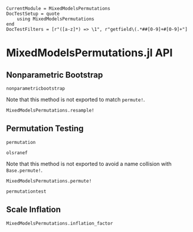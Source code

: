 ```@meta
CurrentModule = MixedModelsPermutations
DocTestSetup = quote
    using MixedModelsPermutations
end
DocTestFilters = [r"([a-z]*) => \1", r"getfield\(.*##[0-9]+#[0-9]+"]
```

# MixedModelsPermutations.jl API

## Nonparametric Bootstrap
```@docs
nonparametricbootstrap
```

Note that this method is not exported to match `permute!`.
```@docs
MixedModelsPermutations.resample!
```

## Permutation Testing
```@docs
permutation
```

```@docs
olsranef
```

Note that this method is not exported to avoid a name collision with `Base.permute!`.
```@docs
MixedModelsPermutations.permute!
```

```@docs
permutationtest
```
## Scale Inflation
```@docs
MixedModelsPermutations.inflation_factor
```
